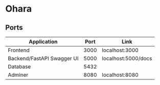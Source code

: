 # Ohara

## Ports

| Application                | Port | Link                |
| -------------------------- | ---- | ------------------- |
| Frontend                   | 3000 | localhost:3000      |
| Backend/FastAPI Swagger UI | 5000 | localhost:5000/docs |
| Database                   | 5432 |                     |
| Adminer                    | 8080 | localhost:8080      |
